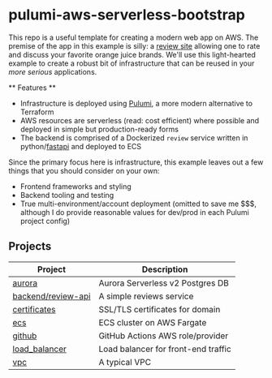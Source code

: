 # pulumi-aws-serverless-bootstrap

This repo is a useful template for creating a modern web app on AWS. The premise of the app in this example is silly: a [review site](https://orangejuice.reviews) allowing one to rate and discuss your favorite orange juice brands. We'll use this light-hearted example to create a robust bit of infrastructure that can be reused in your *more serious* applications.

** Features **
- Infrastructure is deployed using [Pulumi](https://www.pulumi.com/), a more modern alternative to Terraform
- AWS resources are serverless (read: cost efficient) where possible and deployed in simple but production-ready forms
- The backend is comprised of a Dockerized `review` service written in python/[fastapi](https://fastapi.tiangolo.com/) and deployed to ECS

Since the primary focus here is infrastructure, this example leaves out a few things that you should consider on your own:

- Frontend frameworks and styling
- Backend tooling and testing
- True multi-environment/account deployment (omitted to save me $$$, although I do provide reasonable values for dev/prod in each Pulumi project config)

## Projects

| Project 	                                      | Description 	                    |
|------------------------------------------------ |------------------------------------ |
| [aurora](projects/aurora/)                      | Aurora Serverless v2 Postgres DB    |
| [backend/review-api](projects/backend/review-api/)| A simple reviews service          |
| [certificates](projects/certificates/)          | SSL/TLS certificates for domain     |
| [ecs](projects/ecs)                             | ECS cluster on AWS Fargate          |
| [github](projects/github)                       | GitHub Actions AWS role/provider    |
| [load_balancer](projects/load_balancer/)        | Load balancer for front-end traffic |
| [vpc](projects/vpc)                             | A typical VPC            	        |
